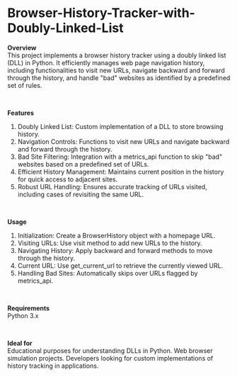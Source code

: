 # Browser-History-Tracker-with-Doubly-Linked-List

**Overview**
<br>
This project implements a browser history tracker using a doubly linked list (DLL) in Python. It efficiently manages web page navigation history, including functionalities to visit new URLs, navigate backward and forward through the history, and handle "bad" websites as identified by a predefined set of rules.

<br>

**Features**
1. Doubly Linked List: Custom implementation of a DLL to store browsing history.
2. Navigation Controls: Functions to visit new URLs and navigate backward and forward through the history.
3. Bad Site Filtering: Integration with a metrics_api function to skip "bad" websites based on a predefined set of URLs.
4. Efficient History Management: Maintains current position in the history for quick access to adjacent sites.
5. Robust URL Handling: Ensures accurate tracking of URLs visited, including cases of revisiting the same URL.

<br>

**Usage**
<br>
1. Initialization: Create a BrowserHistory object with a homepage URL.
2. Visiting URLs: Use visit method to add new URLs to the history.
3. Navigating History: Apply backward and forward methods to move through the history.
4. Current URL: Use get_current_url to retrieve the currently viewed URL.
5. Handling Bad Sites: Automatically skips over URLs flagged by metrics_api.

<br>

**Requirements**
<br>
Python 3.x

<br>

**Ideal for**
<br>
Educational purposes for understanding DLLs in Python.
Web browser simulation projects.
Developers looking for custom implementations of history tracking in applications.

